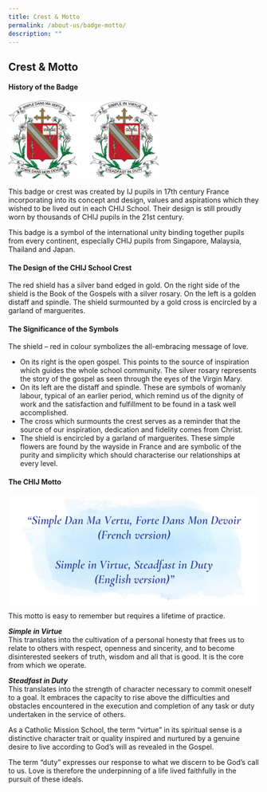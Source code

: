 ```yaml
---
title: Crest & Motto
permalink: /about-us/badge-motto/
description: ""
---
```

## Crest & Motto

#### History of the Badge

<img src="/images/badge&motto.jpg" style="width:60%">

This badge or crest was created by IJ pupils in 17th century France incorporating into its concept and design, values and aspirations which they wished to be lived out in each CHIJ School. Their design is still proudly worn by thousands of CHIJ pupils in the 21st century.

This badge is a symbol of the international unity binding together pupils from every continent, especially CHIJ pupils from Singapore, Malaysia, Thailand and Japan.

#### The Design of the CHIJ School Crest

The red shield has a silver band edged in gold. On the right side of the shield is the Book of the Gospels with a silver rosary. On the left is a golden distaff and spindle. The shield surmounted by a gold cross is encircled by a garland of marguerites.

#### The Significance of the Symbols

The shield – red in colour symbolizes the all-embracing message of love.
*   On its right is the open gospel. This points to the source of inspiration which guides the whole school community. The silver rosary represents the story of the gospel as seen through the eyes of the Virgin Mary.
*   On its left are the distaff and spindle. These are symbols of womanly labour, typical of an earlier period, which remind us of the dignity of work and the satisfaction and fulfillment to be found in a task well accomplished.
*   The cross which surmounts the crest serves as a reminder that the source of our inspiration, dedication and fidelity comes from Christ.
*   The shield is encircled by a garland of marguerites. These simple flowers are found by the wayside in France and are symbolic of the purity and simplicity which should characterise our relationships at every level.

#### The CHIJ Motto

<img src="/images/About%20Us/CHIJ%20Motto.png" align="center">

This motto is easy to remember but requires a lifetime of practice.

**_Simple in Virtue_**<br>
This translates into the cultivation of a personal honesty that frees us to relate to others with respect, openness and sincerity, and to become disinterested seekers of truth, wisdom and all that is good. It is the core from which we operate.

**_Steadfast in Duty_**<br>
This translates into the strength of character necessary to commit oneself to a goal. It embraces the capacity to rise above the difficulties and obstacles encountered in the execution and completion of any task or duty undertaken in the service of others.

As a Catholic Mission School, the term “virtue” in its spiritual sense is a distinctive character trait or quality inspired and nurtured by a genuine desire to live according to God’s will as revealed in the Gospel.

The term “duty” expresses our response to what we discern to be God’s call to us. Love is therefore the underpinning of a life lived faithfully in the pursuit of these ideals.